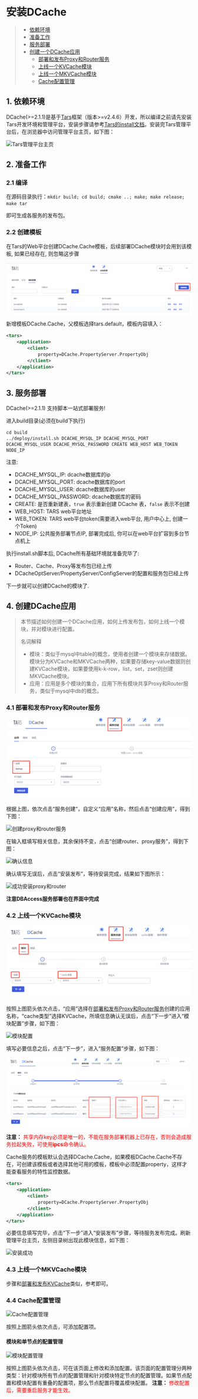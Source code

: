 # 安装DCache

> * [依赖环境](#1)
> * [准备工作](#2)
> * [服务部署](#3)
> * [创建一个DCache应用](#4)
>   * [部署和发布Proxy和Router服务](#4.1)
>   * [上线一个KVCache模块](#4.2)
>   * [上线一个MKVCache模块](#4.3)
>   * [Cache配置管理](#4.4)


## <a id = "1"></a> 1. 依赖环境

DCache(>=2.1.1)是基于[Tars](https://github.com/TarsCloud/Tars)框架（版本>=v2.4.6）开发，所以编译之前请先安装Tars开发环境和管理平台，安装步骤请参考[Tars的install文档](https://github.com/TarsCloud/Tars/blob/master/Install.zh.md)。安装完Tars管理平台后，在浏览器中访问管理平台主页，如下图：

![Tars管理平台主页](images/tars_mainPage.png)

## <a id = "2"></a> 2. 准备工作

### 2.1 编译

在源码目录执行：`mkdir build; cd build; cmake ..; make; make release; make tar`

即可生成各服务的发布包。

### 2.2 创建模板

在Tars的Web平台创建DCache.Cache模板，后续部署DCache模块时会用到该模板, 如果已经存在, 则忽略这步骤

![创建模板](images/tars_add_tmplate.png)

新增模板DCache.Cache，父模板选择tars.default，模板内容填入：

```xml
<tars>
    <application>
        <client>
            property=DCache.PropertyServer.PropertyObj
        </client>
    </application>
</tars>
```

## <a id = "3"></a> 3. 服务部署

DCache(>=2.1.1) 支持脚本一站式部署服务!

进入build目录(必须在build下执行)
```
cd build
../deploy/install.sh DCACHE_MYSQL_IP DCACHE_MYSQL_PORT DCACHE_MYSQL_USER DCACHE_MYSQL_PASSWORD CREATE WEB_HOST WEB_TOKEN NODE_IP
```

注意:
- DCACHE_MYSQL_IP: dcache数据库的ip
- DCACHE_MYSQL_PORT: dcache数据库的port
- DCACHE_MYSQL_USER: dcache数据库的user
- DCACHE_MYSQL_PASSWORD: dcache数据库的密码
- CREATE: 是否重新建表，`true` 表示重新创建 DCache 表，`false` 表示不创建
- WEB_HOST: TARS web平台地址
- WEB_TOKEN: TARS web平台token(需要进入web平台, 用户中心上, 创建一个Token)
- NODE_IP: 公共服务部署节点IP, 部署完成后, 你可以在web平台扩容到多台节点机上

执行install.sh脚本后, DCache所有基础环境就准备完毕了:
- Router、Cache、Proxy等发布包已经上传
- DCacheOptServer/PropertyServer/ConfigServer的配置和服务包已经上传

下一步就可以创建DCache的模块了.

## <a id = "4"></a> 4. 创建DCache应用

> 本节描述如何创建一个DCache应用，如何上传发布包，如何上线一个模块，并对模块进行配置。
>
> 名词解释
>
> * 模块：类似于mysql中table的概念，使用者创建一个模块来存储数据。模块分为KVCache和MKVCache两种，如果要存储key-value数据则创建KVCache模块，如果要使用k-k-row，list，set，zset则创建MKVCache模块。
> * 应用：应用是多个模块的集合，应用下所有模块共享Proxy和Router服务，类似于mysql中db的概念。

### <a id = "4.1"></a> 4.1 部署和发布Proxy和Router服务

![安装DCache应用](images/install_dcache_app.png)

根据上图，依次点击“服务创建”，自定义“应用”名称，然后点击“创建应用”，得到下图：

![创建proxy和router服务](images/create_proxy&router.png)

在输入框填写相关信息，其余保持不变，点击“创建router、proxy服务”，得到下图：

![确认信息](images/install_and_release.png)

确认填写无误后，点击“安装发布”，等待安装完成，结果如下图所示：

![成功安装proxy和router](images/install_proxy&router_succ.png)

**注意DBAccess服务部署也在界面中完成**

### <a id = "4.2"></a> 4.2 上线一个KVCache模块

![创建KVCache模块](images/create_KV_module.png)

按照上图箭头依次点击，“应用”选择在[部署和发布Proxy和Router服务](#5.2)创建的应用名称，“cache类型”选择KVCache，所填信息确认无误后，点击“下一步”进入“模块配置”步骤，如下图：

![模块配置](images/KV_module_conf.png)

填写必要信息之后，点击“下一步”，进入“服务配置”步骤，如下图：

![服务配置](images/KV_service_conf.png)

**注意：** <font color=red>共享内存key必须是唯一的，不能在服务部署机器上已存在，否则会造成服务拉起失败，可使用**ipcs**命令确认。</font>  

Cache服务的模板默认会选择DCache.Cache，如果模板DCache.Cache不存在，可创建该模板或者选择其他可用的模板，模板中必须配置property，这样才能查看服务的特性监控数据。

```xml
<tars>
    <application>
        <client>
            property=DCache.PropertyServer.PropertyObj
        </client>
    </application>
</tars>
```

必要信息填写完毕，点击“下一步”进入“安装发布”步骤，等待服务发布完成。刷新管理平台主页，左侧目录树出现此模块信息，如下图：

![安装成功](images/install_kv_succ.png)

### <a id = "4.3"></a> 4.3 上线一个MKVCache模块

步骤和[部署和发布KVCache](#5.3)类似，参考即可。

### <a id = "4.4"></a> 4.4 Cache配置管理

![Cache配置管理](images/cache_config.png)

按照上图箭头依次点击，可添加配置项。

#### 模块和单节点的配置管理

![模块配置管理](images/add_conf_for_module.png)

按照上图箭头依次点击，可在该页面上修改和添加配置。该页面的配置管理分两种类型：针对模块所有节点的配置管理和针对模块特定节点的配置管理。如果节点配置和模块配置有重叠的配置项，那么节点配置将覆盖模块配置。
**注意：** <font color=red>修改配置后，需要重启服务才能生效。</font>  
